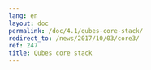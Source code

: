 ```yaml
---
lang: en
layout: doc
permalink: /doc/4.1/qubes-core-stack/
redirect_to: /news/2017/10/03/core3/
ref: 247
title: Qubes core stack
---
```

